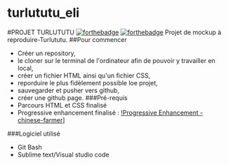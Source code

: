 # turlututu_eli
#PROJET TURLUTUTU
[![forthebadge](https://forthebadge.com/images/badges/built-with-love.svg)](https://forthebadge.com)
[![forthebadge](https://forthebadge.com/images/badges/powered-by-electricity.svg)](https://forthebadge.com)
Projet de mockup à reproduire-Turlututu.
##Pour commencer
* Créer un repository, 
* le cloner sur le terminal de l'ordinateur afin de pouvoir y travailler en local,
* créer un fichier HTML ainsi qu'un fichier CSS,
* reporduire le plus fidèlement possible loe projet,
* sauvegarder et pusher vers github, 
* créer une github page.
###Pré-requis
* Parcours HTML et CSS finalisé
* Progressive enhancement finalisé : 
[!Progressive Enhancement - chinese-farmer](https://github.com/ElisandreL/chinese-farmer)]

###Logiciel utilisé
* Git Bash
* Sublime text/Visual studio code
